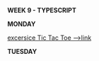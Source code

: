 **WEEK 9 - TYPESCRIPT**

**MONDAY**

[excersice Tic Tac Toe -->link](https://github.com/MEscriba/MEscriba/tree/main/TIC_TAC_TOE) 

**TUESDAY**
